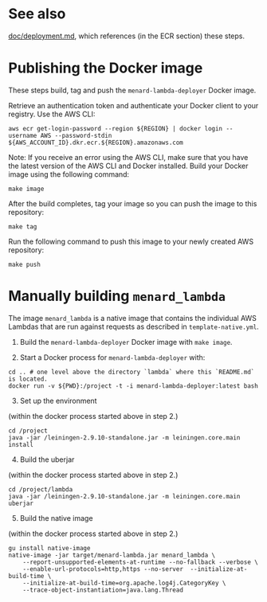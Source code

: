 # See also

 [doc/deployment.md](https://github.com/ekoontz/menard/tree/main/doc/deployment.md), which references (in the ECR section) these steps.

# Publishing the Docker image

These steps build, tag and push the `menard-lambda-deployer` Docker image.

Retrieve an authentication token and authenticate your Docker client
to your registry.  Use the AWS CLI:

```
aws ecr get-login-password --region ${REGION} | docker login --username AWS --password-stdin ${AWS_ACCOUNT_ID}.dkr.ecr.${REGION}.amazonaws.com
```

Note: If you receive an error using the AWS CLI, make sure that you
have the latest version of the AWS CLI and Docker installed.  Build
your Docker image using the following command:

```
make image
```

After the build completes, tag your image so you can push the image to this repository:

```
make tag
```

Run the following command to push this image to your newly created AWS repository:

```
make push
```

# Manually building `menard_lambda`

The image `menard_lambda` is a native image that contains the individual AWS Lambdas that are run against requests as described in `template-native.yml`.

1. Build the `menard-lambda-deployer` Docker image with `make image`.

2. Start a Docker process for `menard-lambda-deployer` with:

```
cd .. # one level above the directory `lambda` where this `README.md` is located.
docker run -v ${PWD}:/project -t -i menard-lambda-deployer:latest bash
```

3. Set up the environment

(within the docker process started above in step 2.)

```
cd /project
java -jar /leiningen-2.9.10-standalone.jar -m leiningen.core.main install
```

4. Build the uberjar

(within the docker process started above in step 2.)

```
cd /project/lambda
java -jar /leiningen-2.9.10-standalone.jar -m leiningen.core.main uberjar
```

5. Build the native image

(within the docker process started above in step 2.)

```
gu install native-image
native-image -jar target/menard-lambda.jar menard_lambda \
    --report-unsupported-elements-at-runtime --no-fallback --verbose \
	--enable-url-protocols=http,https --no-server  --initialize-at-build-time \
	--initialize-at-build-time=org.apache.log4j.CategoryKey \
	--trace-object-instantiation=java.lang.Thread
```
